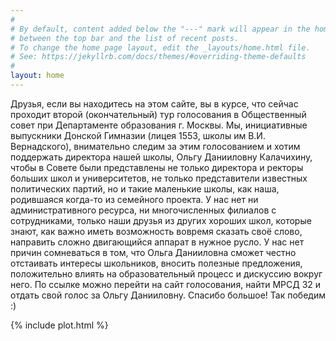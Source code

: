 ```yaml
---
#
# By default, content added below the "---" mark will appear in the home page
# between the top bar and the list of recent posts.
# To change the home page layout, edit the _layouts/home.html file.
# See: https://jekyllrb.com/docs/themes/#overriding-theme-defaults
#
layout: home
---
```

Друзья, если вы находитесь на этом сайте, вы в курсе, что сейчас проходит второй (окончательный) тур голосования в Общественный совет при Департаменте образования г. Москвы. Мы, инициативные выпускники Донской Гимназии (лицея 1553, школы им В.И. Вернадского), внимательно следим за этим голосованием и хотим поддержать директора нашей школы, Ольгу Данииловну Калачихину, чтобы в Совете были представлены не только директора и ректоры больших школ и университетов, не только представители известных политических партий, но и такие маленькие школы, как наша, родившаяся когда-то из семейного проекта. У нас нет ни административного ресурса, ни многочисленных филиалов с сотрудниками, только наши друзья из других хороших школ, которые знают, как важно иметь возможность вовремя сказать своё слово, направить сложно двигающийся аппарат в нужное русло. У нас нет причин сомневаться в том, что Ольга Данииловна сможет честно отстаивать интересы школьников, вносить полезные предложения, положительно влиять на образовательный процесс и дискуссию вокруг него. По ссылке можно перейти на сайт голосования, найти МРСД 32 и отдать свой голос за Ольгу Данииловну. Спасибо большое! Так победим :)

{% include plot.html %}
